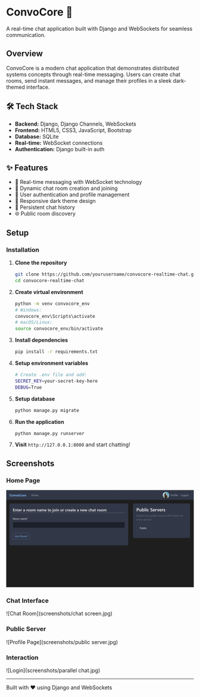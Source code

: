 # ConvoCore 💬

A real-time chat application built with Django and WebSockets for seamless communication.

## Overview

ConvoCore is a modern chat application that demonstrates distributed systems concepts through real-time messaging. Users can create chat rooms, send instant messages, and manage their profiles in a sleek dark-themed interface.

## 🛠️ Tech Stack

- **Backend:** Django, Django Channels, WebSockets
- **Frontend:** HTML5, CSS3, JavaScript, Bootstrap
- **Database:** SQLite
- **Real-time:** WebSocket connections
- **Authentication:** Django built-in auth
  
## ✨ Features

- 🚀 Real-time messaging with WebSocket technology
- 👥 Dynamic chat room creation and joining
- 🔐 User authentication and profile management
- 📱 Responsive dark theme design
- 💬 Persistent chat history
- 🌐 Public room discovery

## Setup
### Installation

1. **Clone the repository**
   ```bash
   git clone https://github.com/yourusername/convocore-realtime-chat.git
   cd convocore-realtime-chat
   ```

2. **Create virtual environment**
   ```bash
   python -m venv convocore_env
   # Windows:
   convocore_env\Scripts\activate
   # macOS/Linux:
   source convocore_env/bin/activate
   ```

3. **Install dependencies**
   ```bash
   pip install -r requirements.txt
   ```

4. **Setup environment variables**
   ```bash
   # Create .env file and add:
   SECRET_KEY=your-secret-key-here
   DEBUG=True
   ```

5. **Setup database**
   ```bash
   python manage.py migrate
   ```

6. **Run the application**
   ```bash
   python manage.py runserver
   ```

7. **Visit** `http://127.0.0.1:8000` and start chatting!

## Screenshots

### Home Page
![Home Page](screenshots/home.jpg)

### Chat Interface
![Chat Room](screenshots/chat screen.jpg)

### Public Server
![Profile Page](screenshots/public server.jpg)

### Interaction
![Login](screenshots/parallel chat.jpg)

---

Built with ❤️ using Django and WebSockets

